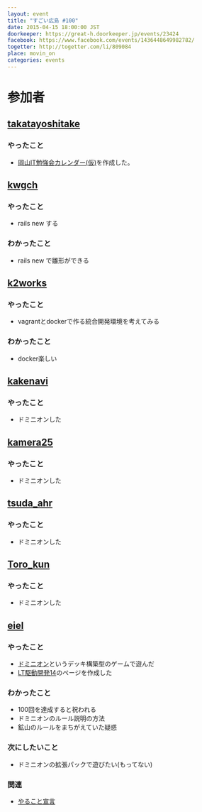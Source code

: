 ```yaml
---
layout: event
title: "すごい広島 #100"
date: 2015-04-15 18:00:00 JST
doorkeeper: https://great-h.doorkeeper.jp/events/23424
facebook: https://www.facebook.com/events/1436448649982782/
togetter: http://togetter.com/li/809084
place: movin_on
categories: events
---
```


# 参加者

## [takatayoshitake](http://twitter.com/takatayoshitake)

### やったこと

* [岡山IT勉強会カレンダー(仮)](https://www.google.com/calendar/embed?src=8vcfps2chp2asne7scebcf62b0@group.calendar.google.com&ctz=Asia/Tokyo)を作成した。

## [kwgch](https://github.com/kwgch)

### やったこと

* rails new する

### わかったこと

* rails new で雛形ができる


## [k2works](https://github.com/k2works)


### やったこと

* vagrantとdockerで作る統合開発環境を考えてみる

### わかったこと

* docker楽しい

## [kakenavi](https://github.com/kakenavi)

### やったこと

* ドミニオンした

## [kamera25](https://github.com/kamera25)

### やったこと

* ドミニオンした


## [tsuda_ahr](https://github.com/great-h/great-h.github.io/issues/1596)

### やったこと

* ドミニオンした


## [Toro_kun](https://twitter.com/Toro_kun)

### やったこと

* ドミニオンした


## [eiel](https://github.com/eiel)

### やったこと

* [ドミニオン](https://hobbyjapan.co.jp/dominion/)というデッキ構築型のゲームで遊んだ
* [LT駆動開発14](https://manage.doorkeeper.jp/groups/ltdd/events/23736)のページを作成した

### わかったこと

* 100回を達成すると祝われる
* ドミニオンのルール説明の方法
* 鉱山のルールをまちがえていた疑惑

### 次にしたいこと

* ドミニオンの拡張パックで遊びたい(もってない)

### 関連

* [やること宣言](https://github.com/great-h/great-h.github.io/issues/1605)
